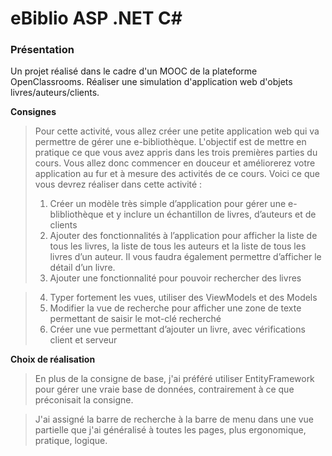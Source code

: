 eBiblio ASP .NET C#
===

### Présentation

Un projet réalisé dans le cadre d'un MOOC de la plateforme OpenClassrooms.
Réaliser une simulation d'application web d'objets livres/auteurs/clients.

**Consignes**

>Pour cette activité, vous allez créer une petite application web qui va permettre de gérer une e-bibliothèque. L'objectif est de mettre en pratique ce que vous avez appris dans les trois premières parties du cours. Vous allez donc commencer en douceur et améliorerez votre application au fur et à mesure des activités de ce cours. Voici ce que vous devrez réaliser dans cette activité :
> 1. Créer un modèle très simple d’application pour gérer une e-blibliothèque et y inclure un échantillon de livres, d’auteurs et de clients
> 2. Ajouter des fonctionnalités à l’application pour afficher la liste de tous les livres, la liste de tous les auteurs et la liste de tous les livres d’un auteur. Il vous faudra également permettre d’afficher le détail d’un livre.
> 3. Ajouter une fonctionnalité pour pouvoir rechercher des livres

> 4. Typer fortement les vues, utiliser des ViewModels et des Models
> 5. Modifier la vue de recherche pour afficher une zone de texte permettant de saisir le mot-clé recherché
> 6. Créer une vue permettant d’ajouter un livre, avec vérifications client et serveur



**Choix de réalisation**

> En plus de la consigne de base, j'ai préféré utiliser EntityFramework pour gérer une vraie base de données, contrairement à ce que préconisait la consigne.

> J'ai assigné la barre de recherche à la barre de menu dans une vue partielle que j'ai généralisé à toutes les pages, plus ergonomique, pratique, logique.

